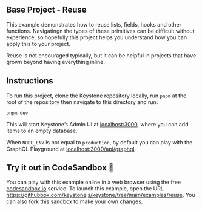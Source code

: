 ## Base Project - Reuse

This example demonstrates how to reuse lists, fields, hooks and other functions.
Navigatingn the types of these primitives can be difficult without experience, so hopefully this project helps you understand how you can apply this to your project.

Reuse is not encouraged typically, but it can be helpful in projects that have grown beyond having everything inline.

## Instructions

To run this project, clone the Keystone repository locally, run `pnpm` at the root of the repository then navigate to this directory and run:

```shell
pnpm dev
```

This will start Keystone’s Admin UI at [localhost:3000](http://localhost:3000), where you can add items to an empty database.

When `NODE_ENV` is not equal to `production`, by default you can play with the GraphQL Playground at [localhost:3000/api/graphql](http://localhost:3000/api/graphql).

## Try it out in CodeSandbox 🧪

You can play with this example online in a web browser using the free [codesandbox.io](https://codesandbox.io/) service. To launch this example, open the URL <https://githubbox.com/keystonejs/keystone/tree/main/examples/reuse>. You can also fork this sandbox to make your own changes.
